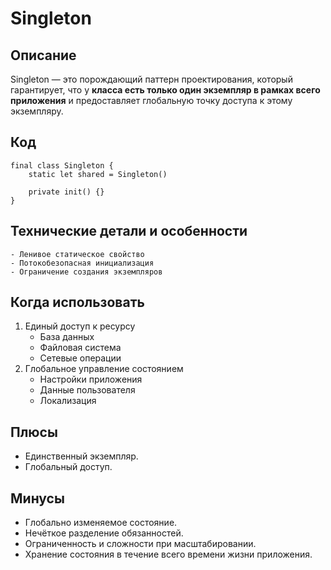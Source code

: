 # Singleton

## Описание 
Singleton — это порождающий паттерн проектирования, который гарантирует, что у **класса есть только один экземпляр в рамках всего приложения** и предоставляет глобальную точку доступа к этому экземпляру.

## Код 
``` 
final class Singleton {
    static let shared = Singleton()
    
    private init() {}
} 
```

## Технические детали и особенности

    - Ленивое статическое свойство 
    - Потокобезопасная инициализация
    - Ограничение создания экземпляров 
    
## Когда использовать 
1. Единый доступ к ресурсу
    - База данных
    - Файловая система
    - Сетевые операции
2. Глобальное управление состоянием
    - Настройки приложения
    - Данные пользователя
    - Локализация

## Плюсы 
 - Единственный экземпляр. 
 - Глобальный доступ.

## Минусы 
 - Глобально изменяемое состояние. 
 - Нечёткое разделение обязанностей.
 - Ограниченность и сложности при масштабировании. 
 - Хранение состояния в течение всего времени жизни приложения.

